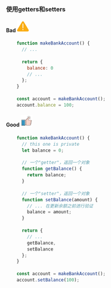 ### 使用getters和setters

#### Bad  ![logo](./images/icon_bad.svg ':size=WIDTHxHEIGHT')
```js
	function makeBankAccount() {
	  // ...
	
	  return {
	    balance: 0
	    // ...
	  };
	}
	
	const account = makeBankAccount();
	account.balance = 100;
```
#### Good  ![logo](./images/icon_good.svg ':size=WIDTHxHEIGHT')
```js
	function makeBankAccount() {
	  // this one is private
	  let balance = 0;
	
	  // 一个"getter"，返回一个对象
	  function getBalance() {
	    return balance;
	  }
	
	  // 一个"setter"，返回一个对象
	  function setBalance(amount) {
	    // ... 在更新余额之前进行验证
	    balance = amount;
	  }
	
	  return {
	    // ...
	    getBalance,
	    setBalance
	  };
	}
	
	const account = makeBankAccount();
	account.setBalance(100);
```